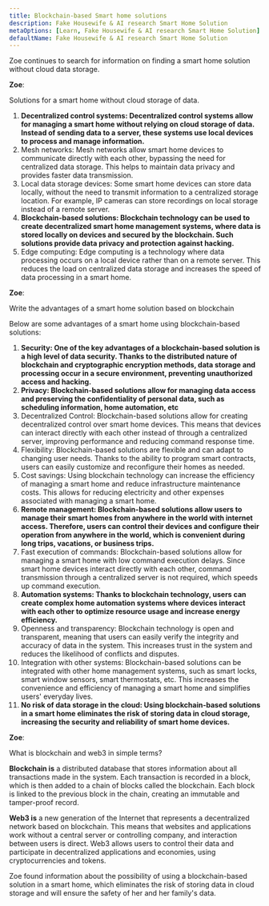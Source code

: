 ```yaml
---
title: Blockchain-based Smart home solutions
description: Fake Housewife & AI research Smart Home Solution
metaOptions: [Learn, Fake Housewife & AI research Smart Home Solution]
defaultName: Fake Housewife & AI research Smart Home Solution
---
```


<RoboAcademyText fWeight="600">
Zoe continues to search for information on finding a smart home solution without cloud data storage.
</RoboAcademyText>

<RoboAcademyDialog>

**Zoe**:

Solutions for a smart home without cloud storage of data.
</RoboAcademyDialog>

<RoboAcademyDialog>

<ChatGPT/>

1. **Decentralized control systems: Decentralized control systems allow for managing a smart home without relying on cloud storage of data. Instead of sending data to a server, these systems use local devices to process and manage information.**
2. Mesh networks: Mesh networks allow smart home devices to communicate directly with each other, bypassing the need for centralized data storage. This helps to maintain data privacy and provides faster data transmission.
3. Local data storage devices: Some smart home devices can store data locally, without the need to transmit information to a centralized storage location. For example, IP cameras can store recordings on local storage instead of a remote server.
4.  **Blockchain-based solutions: Blockchain technology can be used to create decentralized smart home management systems, where data is stored locally on devices and secured by the blockchain. Such solutions provide data privacy and protection against hacking.**
5. Edge computing: Edge computing is a technology where data processing occurs on a local device rather than on a remote server. This reduces the load on centralized data storage and increases the speed of data processing in a smart home.

</RoboAcademyDialog>

<RoboAcademyDialog>

**Zoe**:

Write the advantages of a smart home solution based on blockchain

</RoboAcademyDialog>

<RoboAcademyDialog>

<ChatGPT/>

Below are some advantages of a smart home using blockchain-based solutions:

1. **Security: One of the key advantages of a blockchain-based solution is a high level of data security. Thanks to the distributed nature of blockchain and cryptographic encryption methods, data storage and processing occur in a secure environment, preventing unauthorized access and hacking.**
2. **Privacy: Blockchain-based solutions allow for managing data access and preserving the confidentiality of personal data, such as scheduling information, home automation, etc**
3. Decentralized Control: Blockchain-based solutions allow for creating decentralized control over smart home devices. This means that devices can interact directly with each other instead of through a centralized server, improving performance and reducing command response time.
4. Flexibility: Blockchain-based solutions are flexible and can adapt to changing user needs. Thanks to the ability to program smart contracts, users can easily customize and reconfigure their homes as needed.
5. Cost savings: Using blockchain technology can increase the efficiency of managing a smart home and reduce infrastructure maintenance costs. This allows for reducing electricity and other expenses associated with managing a smart home.
6. **Remote management: Blockchain-based solutions allow users to manage their smart homes from anywhere in the world with internet access. Therefore, users can control their devices and configure their operation from anywhere in the world, which is convenient during long trips, vacations, or business trips.**
7. Fast execution of commands: Blockchain-based solutions allow for managing a smart home with low command execution delays. Since smart home devices interact directly with each other, command transmission through a centralized server is not required, which speeds up command execution.
8. **Automation systems: Thanks to blockchain technology, users can create complex home automation systems where devices interact with each other to optimize resource usage and increase energy efficiency.**
9. Openness and transparency: Blockchain technology is open and transparent, meaning that users can easily verify the integrity and accuracy of data in the system. This increases trust in the system and reduces the likelihood of conflicts and disputes.
10. Integration with other systems: Blockchain-based solutions can be integrated with other home management systems, such as smart locks, smart window sensors, smart thermostats, etc. This increases the convenience and efficiency of managing a smart home and simplifies users' everyday lives.
11. **No risk of data storage in the cloud: Using blockchain-based solutions in a smart home eliminates the risk of storing data in cloud storage, increasing the security and reliability of smart home devices.**

</RoboAcademyDialog>

<RoboAcademyDialog>

**Zoe**:

What is blockchain and web3 in simple terms?

</RoboAcademyDialog>

<RoboAcademyDialog>

<ChatGPT/>

**Blockchain is** a distributed database that stores information about all transactions made in the system. Each transaction is recorded in a block, which is then added to a chain of blocks called the blockchain. Each block is linked to the previous block in the chain, creating an immutable and tamper-proof record.

**Web3 is** a new generation of the Internet that represents a decentralized network based on blockchain. This means that websites and applications work without a central server or controlling company, and interaction between users is direct. Web3 allows users to control their data and participate in decentralized applications and economies, using cryptocurrencies and tokens.

</RoboAcademyDialog>

<RoboAcademyText>
Zoe found information about the possibility of using a blockchain-based solution in a smart home, which eliminates the risk of storing data in cloud storage and will ensure the safety of her and her family's data.
</RoboAcademyText>